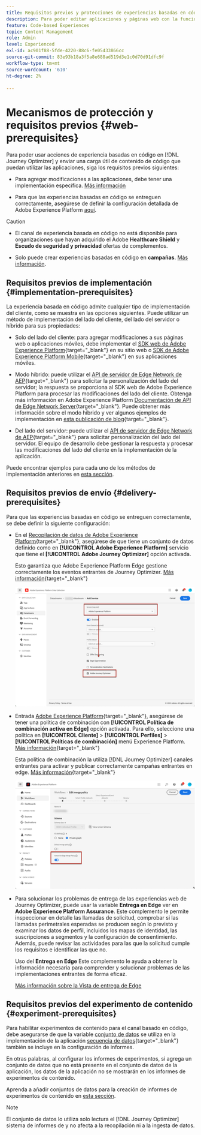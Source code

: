 ```yaml
---
title: Requisitos previos y protecciones de experiencias basadas en código
description: Para poder editar aplicaciones y páginas web con la función basada en código de Journey Optimizer, siga los requisitos previos de esta página
feature: Code-based Experiences
topic: Content Management
role: Admin
level: Experienced
exl-id: ac901f88-5fde-4220-88c6-fe05433866cc
source-git-commit: 83e93b18a3f5a8e688ad519d3e1c0d70d91dfc9f
workflow-type: tm+mt
source-wordcount: '610'
ht-degree: 2%

---
```


# Mecanismos de protección y requisitos previos {#web-prerequisites}

Para poder usar acciones de experiencia basadas en código en [!DNL Journey Optimizer] y enviar una carga útil de contenido de código que puedan utilizar las aplicaciones, siga los requisitos previos siguientes:

* Para agregar modificaciones a las aplicaciones, debe tener una implementación específica. [Más información](#implementation-prerequisites)

* Para que las experiencias basadas en código se entreguen correctamente, asegúrese de definir la configuración detallada de Adobe Experience Platform [aquí](#delivery-prerequisites).

>[!CAUTION]
>
>* El canal de experiencia basada en código no está disponible para organizaciones que hayan adquirido el Adobe **Healthcare Shield** y **Escudo de seguridad y privacidad** ofertas de complementos.
>
>* Solo puede crear experiencias basadas en código en **campañas**. [Más información](../campaigns/create-campaign.md#configure).


## Requisitos previos de implementación {#implementation-prerequisites}

La experiencia basada en código admite cualquier tipo de implementación del cliente, como se muestra en las opciones siguientes. Puede utilizar un método de implementación del lado del cliente, del lado del servidor o híbrido para sus propiedades:

* Solo del lado del cliente: para agregar modificaciones a sus páginas web o aplicaciones móviles, debe implementar el [SDK web de Adobe Experience Platform](https://experienceleague.adobe.com/docs/platform-learn/implement-web-sdk/overview.html?lang=es){target="_blank"} en su sitio web o [SDK de Adobe Experience Platform Mobile](https://developer.adobe.com/client-sdks/documentation/){target="_blank"} en sus aplicaciones móviles.

* Modo híbrido: puede utilizar el [API de servidor de Edge Network de AEP](https://experienceleague.adobe.com/docs/experience-platform/edge-network-server-api/data-collection/interactive-data-collection.html){target="_blank"} para solicitar la personalización del lado del servidor; la respuesta se proporciona al SDK web de Adobe Experience Platform para procesar las modificaciones del lado del cliente. Obtenga más información en Adobe Experience Platform [Documentación de API de Edge Network Server](https://experienceleague.adobe.com/docs/experience-platform/edge-network-server-api/overview.html){target="_blank"}. Puede obtener más información sobre el modo híbrido y ver algunos ejemplos de implementación en [esta publicación de blog](https://blog.developer.adobe.com/hybrid-personalization-in-the-adobe-experience-platform-web-sdk-6a1bb674bf41){target="_blank"}.

* Del lado del servidor: puede utilizar el [API de servidor de Edge Network de AEP](https://experienceleague.adobe.com/docs/experience-platform/edge-network-server-api/data-collection/interactive-data-collection.html){target="_blank"} para solicitar personalización del lado del servidor. El equipo de desarrollo debe gestionar la respuesta y procesar las modificaciones del lado del cliente en la implementación de la aplicación.

Puede encontrar ejemplos para cada uno de los métodos de implementación anteriores en [esta sección](code-based-implementation-samples.md).

## Requisitos previos de envío {#delivery-prerequisites}

Para que las experiencias basadas en código se entreguen correctamente, se debe definir la siguiente configuración:

* En el [Recopilación de datos de Adobe Experience Platform](https://experienceleague.adobe.com/docs/experience-platform/edge/datastreams/overview.html?lang=es){target="_blank"}, asegúrese de que tiene un conjunto de datos definido como en **[!UICONTROL Adobe Experience Platform]** servicio que tiene el **[!UICONTROL Adobe Journey Optimizer]** opción activada.

  Esto garantiza que Adobe Experience Platform Edge gestione correctamente los eventos entrantes de Journey Optimizer. [Más información](https://experienceleague.adobe.com/docs/experience-platform/edge/datastreams/configure.html){target="_blank"}

  ![](../web/assets/web-aep-datastream-ajo.png)

* Entrada [Adobe Experience Platform](https://experienceleague.adobe.com/docs/experience-platform/profile/home.html?lang=es){target="_blank"}, asegúrese de tener una política de combinación con **[!UICONTROL Política de combinación activa en Edge]** opción activada. Para ello, seleccione una política en **[!UICONTROL Cliente]** > **[!UICONTROL Perfiles]** > **[!UICONTROL Políticas de combinación]** menú Experience Platform. [Más información](https://experienceleague.adobe.com/docs/experience-platform/profile/merge-policies/ui-guide.html#configure){target="_blank"}

  Esta política de combinación la utiliza [!DNL Journey Optimizer] canales entrantes para activar y publicar correctamente campañas entrantes en edge. [Más información](https://experienceleague.adobe.com/docs/experience-platform/profile/merge-policies/ui-guide.html?lang=es){target="_blank"}

  ![](../web/assets/web-aep-merge-policy.png)

* Para solucionar los problemas de entrega de las experiencias web de Journey Optimizer, puede usar la variable **Entrega en Edge** ver en **Adobe Experience Platform Assurance**. Este complemento le permite inspeccionar en detalle las llamadas de solicitud, comprobar si las llamadas perimetrales esperadas se producen según lo previsto y examinar los datos de perfil, incluidos los mapas de identidad, las suscripciones a segmentos y la configuración de consentimiento. Además, puede revisar las actividades para las que la solicitud cumple los requisitos e identificar las que no.

  Uso del **Entrega en Edge** Este complemento le ayuda a obtener la información necesaria para comprender y solucionar problemas de las implementaciones entrantes de forma eficaz.

  [Más información sobre la Vista de entrega de Edge](https://experienceleague.adobe.com/en/docs/experience-platform/assurance/view/edge-delivery)

## Requisitos previos del experimento de contenido {#experiment-prerequisites}

Para habilitar experimentos de contenido para el canal basado en código, debe asegurarse de que la variable [conjunto de datos](../data/get-started-datasets.md) se utiliza en la implementación de la aplicación [secuencia de datos](https://experienceleague.adobe.com/docs/experience-platform/datastreams/overview.html){target="_blank"} también se incluye en la configuración de informes.

En otras palabras, al configurar los informes de experimentos, si agrega un conjunto de datos que no está presente en el conjunto de datos de la aplicación, los datos de la aplicación no se mostrarán en los informes de experimentos de contenido.

Aprenda a añadir conjuntos de datos para la creación de informes de experimentos de contenido en [esta sección](../campaigns/reporting-configuration.md#add-datasets).

>[!NOTE]
>
>El conjunto de datos lo utiliza solo lectura el [!DNL Journey Optimizer] sistema de informes de y no afecta a la recopilación ni a la ingesta de datos.

